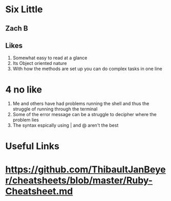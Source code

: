 # Six Little
## **Zach B**
## **Likes**
1. Somewhat easy to read at a glance
2. Its Object oriented nature
3. With how the methods are set up you can do complex tasks in one line
# **4 no like**
1. Me and others have had problems running the shell and thus the struggle of running through the terminal
2. Some of the error message can be a struggle to decipher where the problem lies
3. The syntax espically using | and @ aren't the best

# **Useful Links**
# https://github.com/ThibaultJanBeyer/cheatsheets/blob/master/Ruby-Cheatsheet.md
